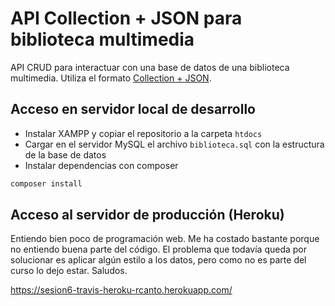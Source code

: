 # API Collection + JSON para biblioteca multimedia

API CRUD para interactuar con una base de datos de una biblioteca multimedia. Utiliza el formato [Collection + JSON](http://amundsen.com/media-types/collection/).

## Acceso en servidor local de desarrollo
- Instalar XAMPP y copiar el repositorio a la carpeta `htdocs`
- Cargar en el servidor MySQL el archivo `biblioteca.sql` con la estructura de la base de datos
- Instalar dependencias con composer
``` bash
composer install
```

## Acceso al servidor de producción (Heroku)

Entiendo bien poco de programación web. Me ha costado bastante porque no entiendo buena parte del código. El problema que todavía queda por solucionar es aplicar algún estilo a los datos, pero como no es parte del curso lo dejo estar. Saludos.

https://sesion6-travis-heroku-rcanto.herokuapp.com/
